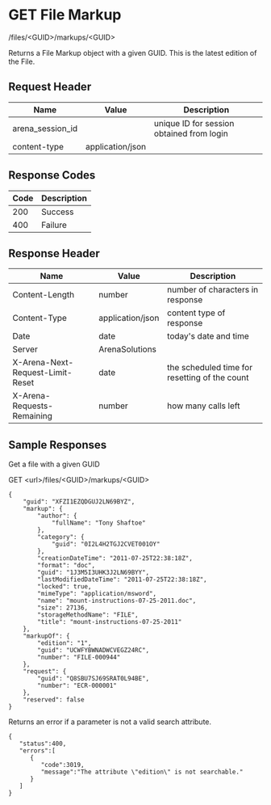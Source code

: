 # GET File Markup


/files/&lt;GUID&gt;/markups/&lt;GUID&gt;

Returns a File Markup object with a given GUID. This is the latest edition of the File.

## Request Header

| Name<br> | Value<br> | Description<br> |
|  --- |  --- |  --- | 
| arena_session_id<br> |   | unique ID for session obtained from login<br> |
| content\-type<br> | application/json<br> |   |

## Response Codes

| Code<br> | Description<br> |
|  --- |  --- | 
| 200<br> | Success<br> |
| 400<br> | Failure<br> |

## Response Header

| Name<br> | Value<br> | Description<br> |
|  --- |  --- |  --- | 
| Content\-Length<br> | number<br> | number of characters in response<br> |
| Content\-Type<br> | application/json<br> | content type of response<br> |
| Date<br> | date<br> | today's date and time<br> |
| Server<br> | ArenaSolutions<br> |   |
| X\-Arena\-Next\-Request\-Limit\-Reset<br> | date<br> | the scheduled time for resetting of the count<br> |
| X\-Arena\-Requests\-Remaining<br> | number<br> | how many calls left<br> |

## Sample Responses
Get a file with a given GUID



GET &lt;url&gt;/files/&lt;GUID&gt;/markups/&lt;GUID&gt;

```
{
    "guid": "XFZI1EZQDGUJ2LN69BYZ",
    "markup": {
        "author": {
            "fullName": "Tony Shaftoe"
        },
        "category": {
            "guid": "0I2L4H2TGJ2CVET001OY"
        },
        "creationDateTime": "2011-07-25T22:38:18Z",
        "format": "doc",
        "guid": "1J3M5I3UHK3J2LN69BYY",
        "lastModifiedDateTime": "2011-07-25T22:38:18Z",
        "locked": true,
        "mimeType": "application/msword",
        "name": "mount-instructions-07-25-2011.doc",
        "size": 27136,
        "storageMethodName": "FILE",
        "title": "mount-instructions-07-25-2011"
    },
    "markupOf": {
        "edition": "1",
        "guid": "UCWFYBWNADWCVEGZ24RC",
        "number": "FILE-000944"
    },
    "request": {
        "guid": "Q8SBU7SJ69SRAT0L94BE",
        "number": "ECR-000001"
    },
    "reserved": false
}
```
Returns an error if a parameter is not a valid search attribute.

```
{  
   "status":400,
   "errors":[  
      {  
         "code":3019,
         "message":"The attribute \"edition\" is not searchable."
      }
   ]
}
```
